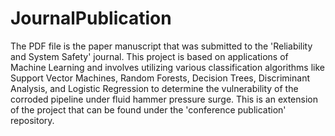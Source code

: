 # JournalPublication
The PDF file is the paper manuscript that was submitted to the 'Reliability and System Safety' journal. This project is based on applications of Machine Learning and involves utilizing various classification algorithms like Support Vector Machines, Random Forests, Decision Trees, Discriminant Analysis, and Logistic Regression to determine the vulnerability of the corroded pipeline under fluid hammer pressure surge. This is an extension of the project that can be found under the 'conference publication' repository. 
